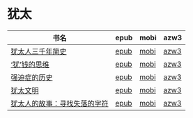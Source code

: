 # 犹太

| 书名 | epub | mobi | azw3 |
| --- | --- | --- | --- |
| [犹太人三千年简史](http://ct.dalanmei.com/f/31084289-570141535-53eb62) | [epub](http://ct.dalanmei.com/f/31084289-570141535-53eb62) | [mobi](http://ct.dalanmei.com/f/31084289-570355066-3e9d94) | [azw3](http://ct.dalanmei.com/f/31084289-571402914-79d8ff) |
| [&#8216;犹&#8217;钱的思维](http://ct.dalanmei.com/f/31084289-571728916-e7c1a1) | [epub](http://ct.dalanmei.com/f/31084289-571728916-e7c1a1) | [mobi](http://ct.dalanmei.com/f/31084289-572086271-3d8441) | [azw3](http://ct.dalanmei.com/f/31084289-572112521-970970) |
| [强迫症的历史](http://ct.dalanmei.com/f/31084289-571705297-4cc756) | [epub](http://ct.dalanmei.com/f/31084289-571705297-4cc756) | [mobi](http://ct.dalanmei.com/f/31084289-572115721-47b721) | [azw3](http://ct.dalanmei.com/f/31084289-572140104-a4d476) |
| [犹太文明](http://ct.dalanmei.com/f/31084289-571637944-576c37) | [epub](http://ct.dalanmei.com/f/31084289-571637944-576c37) | [mobi](http://ct.dalanmei.com/f/31084289-572122002-0c545f) | [azw3](http://ct.dalanmei.com/f/31084289-572183189-18bf87) |
| [犹太人的故事：寻找失落的字符](http://ct.dalanmei.com/f/31084289-571453452-e28937) | [epub](http://ct.dalanmei.com/f/31084289-571453452-e28937) | [mobi](http://ct.dalanmei.com/f/31084289-571787116-94845a) | [azw3](http://ct.dalanmei.com/f/31084289-571886453-ae36f6) |
